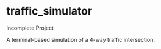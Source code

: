 # traffic_simulator
Incomplete Project

A terminal-based simulation of a 4-way traffic intersection.
